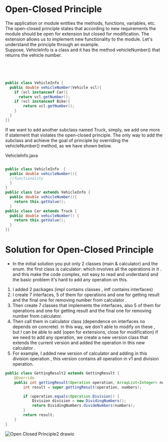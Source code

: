 # Open-Closed Principle
The application or module entities the methods, functions, variables, etc. The open-closed principle states that according to new requirements the module should be open for extension but closed for modification. The extension allows us to implement new functionality to the module. Let's understand the principle through an example.
<br/>
Suppose, VehicleInfo is a class and it has the method vehicleNumber() that returns the vehicle number.

<br/>

```java


public class VehicleInfo {  
  public double vehicleNumber(Vehicle vcl){  
    if (vcl instanceof Car){  
      return vcl.getNumber();  
    if (vcl instanceof Bike){  
        return vcl.getNumber();  
    }  
  }  
}}

```

If we want to add another subclass named Truck, simply, we add one more if statement that violates the open-closed principle. The only way to add the subclass and achieve the goal of principle by overriding the vehicleNumber() method, as we have shown below.

VehicleInfo.java

```java

public class VehicleInfo  {  
  public double vehicleNumber(){  
  //functionality   
  }  
}  
public class Car extends VehicleInfo {  
  public double vehicleNumber(){  
    return this.getValue();  
  }  
public class Car extends Truck {  
  public double vehicleNumber() {  
    return this.getValue();  
  }
}}

```

# Solution for Open-Closed Principle

* In the initial solution you put only 2 classes (main & calculator) and the enum.
the first class is calculator: which involves all the operations in it . and this make the code complex, not easy to read and understand and the basic problem it's hard to add any operation on this.
1. I added 2 packages (impl contains classes , intf contains interfaces)
2. I create 7 interfaces, 5 of them for operations and one for getting result and the final one for removing number from calculator . 
3. Then create 7 classes that implements the interfaces, also 5 of them for operations and one for getting result and the final one for removing number from calculator. 
4. Then call them in calculator class (dependence on interfaces no depends on concrete).
in this way, we don't able to modify on these , but I can be able to add (open for extensions, close for modification)
if we need to add any operation, we create a new version class that extends the current version and added the operation in this new calculator .
5. For example, I added new version of calculator and adding in this division operation , this version contains all operation in v1 and division operation.

```java
public class GettingResult2 extends GettingResult {
    @Override
    public int gettingResult(Operation operation, ArrayList<Integer> numbers) {
        int result = super.gettingResult(operation, numbers);

        if (operation.equals(Operation.Division)) {
            Division division = new DividingNumbers();
            return DividingNumbers.divideNumbers(numbers);
        }
        return result;
    }
}
```
![Open Closed Principle2 drawio](https://user-images.githubusercontent.com/92352860/196235496-653f5ac2-1f3f-4f89-b949-a58348779077.png)
